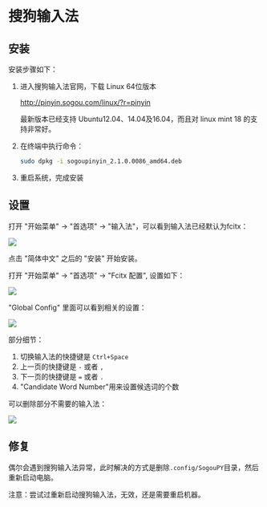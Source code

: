 # 搜狗输入法

## 安装

安装步骤如下：

1. 进入搜狗输入法官网，下载 Linux 64位版本

	http://pinyin.sogou.com/linux/?r=pinyin

	最新版本已经支持 Ubuntu12.04、14.04及16.04，而且对 linux mint 18 的支持非常好。

2. 在终端中执行命令：

	```bash
	sudo dpkg -i sogoupinyin_2.1.0.0086_amd64.deb
    ```

3. 重启系统，完成安装


## 设置

打开 "开始菜单" -> "首选项" -> "输入法"，可以看到输入法已经默认为fcitx：

![](images/fcitx.jpg)

点击 "简体中文" 之后的 "安装" 开始安装。

打开 "开始菜单" -> "首选项" -> "Fcitx 配置", 设置如下：

![](images/fcitx-2.jpg)

"Global Config" 里面可以看到相关的设置：

![](images/fcitx-3.jpg)

部分细节：

1. 切换输入法的快捷键是 `Ctrl+Space`
2. 上一页的快捷键是 `-` 或者 `,`
3. 下一页的快捷键是 `=` 或者 `.`
4. "Candidate Word Number"用来设置候选词的个数

可以删除部分不需要的输入法：

![](images/fcitx-4.jpg)

## 修复

偶尔会遇到搜狗输入法异常，此时解决的方式是删除`.config/SogouPY`目录，然后重新启动电脑。

注意：尝试过重新启动搜狗输入法，无效，还是需要重启机器。


